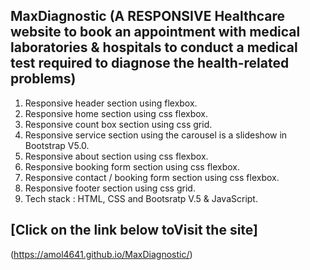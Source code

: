 ## MaxDiagnostic (A RESPONSIVE Healthcare website to book an appointment with medical laboratories & hospitals to conduct a medical test required to diagnose the health-related  problems)
1. Responsive header section using flexbox.
2. Responsive home section using css flexbox.
3. Responsive count box section using css grid.
4. Responsive service section using the carousel is a slideshow in Bootstrap V5.0.
5. Responsive about section using css flexbox.
6. Responsive booking form section using css flexbox.
7. Responsive contact / booking form section using css flexbox. 
8. Responsive footer section using css grid.
9. Tech stack : HTML, CSS and Bootsratp V.5 & JavaScript.
## [Click on the link below toVisit the site]
 (https://amol4641.github.io/MaxDiagnostic/)
